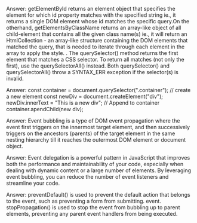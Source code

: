


Answer: getElementById returns an element object that specifies the element for which id property matches with the specified string ie., it returns a single DOM element whose id matches the specific query.On the otherhand, getElementsByClassName returns an array-like object of all child-element that contains all the given class name(s) ie., it will return an HtmlCollection - an array-like structure containing the DOM elements that matched the query, that is needed to iterate through each element in the array to apply the style.
. The querySelector() method returns the first element that matches a CSS selector. To return all matches (not only the first), use the querySelectorAll() instead. Both querySelector() and querySelectorAll() throw a SYNTAX_ERR exception if the selector(s) is invalid.

Answer: const container = document.querySelector(".container");
// create a new element
const newDiv = document.createElement("div");
newDiv.innerText = "This is a new div";
// Append to container
container.apendChild(new div);

Answer: Event bubbling is a type of DOM event propagation where the event first triggers on the innermost target element, and then successively triggers on the ancestors (parents) of the target element in the same nesting hierarchy till it reaches the outermost DOM element or document object.

Answer: Event delegation is a powerful pattern in JavaScript that improves both the performance and maintainability of your code, especially when dealing with dynamic content or a large number of elements. By leveraging event bubbling, you can reduce the number of event listeners and streamline your code.

Answer: preventDefault() is used to prevent the default action that belongs to the event, such as preventing a form from submitting. event. stopPropagation() is used to stop the event from bubbling up to parent elements, preventing any parent event handlers from being executed.
